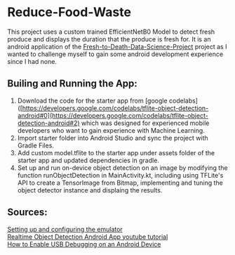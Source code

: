 # Reduce-Food-Waste
This project uses a custom trained EfficientNetB0 Model to detect fresh produce and displays the duration that the produce is fresh for. It is an android application of the [Fresh-to-Death-Data-Science-Project](https://github.com/koalalalabear/Fresh-to-Death-Data-Science-Project/tree/main) project as I wanted to challenge myself to gain some android development experience since I had none. 

## Builing and Running the App:

1. Download the code for the starter app from [google codelabs]([https://developers.google.com/codelabs/tflite-object-detection-android#0](https://developers.google.com/codelabs/tflite-object-detection-android#2) which was designed for experienced mobile developers who want to gain experience with Machine Learning.
2. Import starter folder into Android Studio and sync the project with Gradle Files.
3. Add custom model.tflite to the starter app under assets folder of the starter app and updated dependencies in gradle.
4. Set up and run on-device object detection on an image by modifying the function runObjectDetection in MainActivity.kt, including using TFLite's API to create a TensorImage from Bitmap, implementing and tuning the object detector instance and displaing the results.

## Sources:

[Setting up and configuring the emulator](https://developer.android.com/studio/run/emulator) <br>
[Realtime Object Detection Android App youtube tutorial](https://developer.android.com/studio/run/emulator) <br>
[How to Enable USB Debugging on an Android Device](https://www.youtube.com/watch?v=0usgePpr8_Y&ab_channel=TheUnlockr) <br>



